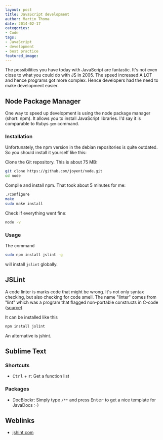 ```yaml
---
layout: post
title: JavaScript development
author: Martin Thoma
date: 2014-02-17
categories:
- Code
tags:
- JavaScript
- development
- best practice
featured_image:
---
```

The possibilities you have today with JavaScript are fantastic. It's not even
close to what you could do with JS in 2005. The speed increased A LOT and hence
programs got more complex. Hence developers had the need to make development 
easier.

## Node Package Manager
One way to speed up development is using the node package manager (short: npm). It allows
you to install JavaScript libraries. I'd say it is comparable to Rubys `gem` 
command.

### Installation
Unfortunately, the npm version in the debian repositories is quite outdated. So
you should install it yourself like this:

Clone the Git repository. This is about 75 MB:

```bash
git clone https://github.com/joyent/node.git
cd node
```

Compile and install npm. That took about 5 minutes for me:

```bash
./configure
make
sudo make install
```

Check if everything went fine:

```bash
node -v
```

### Usage

The command 

```bash
sudo npm install jslint -g
```

will install `jslint` globally.

## JSLint
A code linter is marks code that might be wrong. It's not only syntax checking,
but also checking for code smell. The name "linter" comes from "lint" which
was a program that flagged non-portable constructs in C-code ([source](https://en.wikipedia.org/wiki/Lint_(software))).

It can be installed like this

```bash
npm install jslint
```

An alternative is jshint.

## Sublime Text

### Shortcuts
* <kbd>Ctrl</kbd> + <kbd>r</kbd>: Get a function list

### Packages
* DocBlockr: Simply type `/**` and press <kbd>Enter</kbd> to get a nice template
  for JavaDocs :-)

## Weblinks
* [jshint.com](http://www.jshint.com/about/)